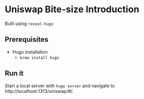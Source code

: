 # Uniswap Bite-size Introduction

Built using `reveal-hugo`

## Prerequisites

- Hugo installation
  - `brew install hugo`

## Run it

Start a local server with `hugo server` and navigate to http://localhost:1313/uniswap/#/.

